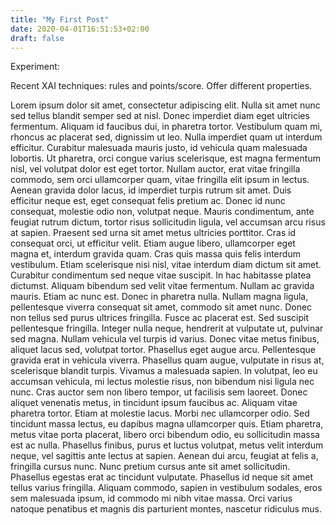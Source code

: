```yaml
---
title: "My First Post"
date: 2020-04-01T16:51:53+02:00
draft: false
---
```


Experiment:

Recent XAI techniques: rules and points/score. Offer different properties.





Lorem ipsum dolor sit amet, consectetur adipiscing elit. Nulla sit amet nunc sed tellus blandit semper sed at nisl. Donec imperdiet diam eget ultricies fermentum. Aliquam id faucibus dui, in pharetra tortor. Vestibulum quam mi, rhoncus ac placerat sed, dignissim ut leo. Nulla imperdiet quam ut interdum efficitur. Curabitur malesuada mauris justo, id vehicula quam malesuada lobortis. Ut pharetra, orci congue varius scelerisque, est magna fermentum nisl, vel volutpat dolor est eget tortor. Nullam auctor, erat vitae fringilla commodo, sem orci ullamcorper quam, vitae fringilla elit ipsum in lectus.
Aenean gravida dolor lacus, id imperdiet turpis rutrum sit amet. Duis efficitur neque est, eget consequat felis pretium ac. Donec id nunc consequat, molestie odio non, volutpat neque. Mauris condimentum, ante feugiat rutrum dictum, tortor risus sollicitudin ligula, vel accumsan arcu risus at sapien. Praesent sed urna sit amet metus ultricies porttitor. Cras id consequat orci, ut efficitur velit. Etiam augue libero, ullamcorper eget magna et, interdum gravida quam. Cras quis massa quis felis interdum vestibulum. Etiam scelerisque nisi nisl, vitae interdum diam dictum sit amet. Curabitur condimentum sed neque vitae suscipit.
In hac habitasse platea dictumst. Aliquam bibendum sed velit vitae fermentum. Nullam ac gravida mauris. Etiam ac nunc est. Donec in pharetra nulla. Nullam magna ligula, pellentesque viverra consequat sit amet, commodo sit amet nunc. Donec non tellus sed purus ultrices fringilla.
Fusce ac placerat est. Sed suscipit pellentesque fringilla. Integer nulla neque, hendrerit at vulputate ut, pulvinar sed magna. Nullam vehicula vel turpis id varius. Donec vitae metus finibus, aliquet lacus sed, volutpat tortor. Phasellus eget augue arcu. Pellentesque gravida erat in vehicula viverra. Phasellus quam augue, vulputate in risus at, scelerisque blandit turpis. Vivamus a malesuada sapien. In volutpat, leo eu accumsan vehicula, mi lectus molestie risus, non bibendum nisi ligula nec nunc. Cras auctor sem non libero tempor, ut facilisis sem laoreet. Donec aliquet venenatis metus, in tincidunt ipsum faucibus ac. Aliquam vitae pharetra tortor. Etiam at molestie lacus. Morbi nec ullamcorper odio.
Sed tincidunt massa lectus, eu dapibus magna ullamcorper quis. Etiam pharetra, metus vitae porta placerat, libero orci bibendum odio, eu sollicitudin massa est ac nulla. Phasellus finibus, purus et luctus volutpat, metus velit interdum neque, vel sagittis ante lectus at sapien. Aenean dui arcu, feugiat at felis a, fringilla cursus nunc. Nunc pretium cursus ante sit amet sollicitudin. Phasellus egestas erat ac tincidunt vulputate. Phasellus id neque sit amet tellus varius fringilla. Aliquam commodo, sapien in vestibulum sodales, eros sem malesuada ipsum, id commodo mi nibh vitae massa. Orci varius natoque penatibus et magnis dis parturient montes, nascetur ridiculus mus.
